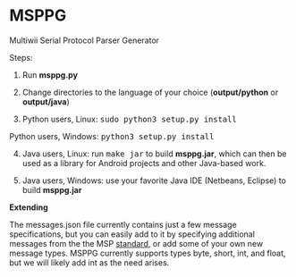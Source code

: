 # MSPPG
Multiwii Serial Protocol Parser Generator

Steps:

1. Run <b>msppg.py</b>

2. Change directories to the language of your choice (<b>output/python</b> or <b>output/java</b>)

3. Python users, Linux: <tt>sudo python3 setup.py install</tt>

 Python users, Windows: <tt>python3 setup.py install</tt>

4. Java users, Linux: run <tt>make jar</tt> to build <b>msppg.jar</b>, which
   can then be used as a library for Android projects and other Java-based
   work.

5. Java users, Windows: use your favorite Java IDE (Netbeans, Eclipse) to build <b>msppg.jar</b>

<b>Extending</b>

The messages.json file currently contains just a few message specifications,
but you can easily add to it by specifying additional messages from the the MSP
[standard](http://www.multiwii.com/wiki/index.php?title=Multiwii_Serial_Protocol),
or add some of your own new message types.  MSPPG currently supports types
byte, short, int, and float, but we will likely add int as the need arises.
